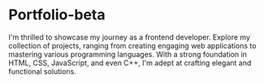 # Portfolio-beta
 I'm thrilled to showcase my journey as a frontend developer. Explore my collection of projects, ranging from creating engaging web applications to mastering various programming languages. With a strong foundation in HTML, CSS, JavaScript, and even C++, I'm adept at crafting elegant and functional solutions.

